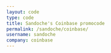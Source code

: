 ```yaml
---
layout: code
type: code
title: Sandoche's Coinbase promocode
permalink: /sandoche/coinbase/
username: sandoche
company: coinbase
---
```

